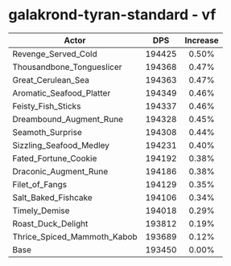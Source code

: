 # galakrond-tyran-standard - vf
| Actor | DPS | Increase |
|---|:---:|:---:|
|Revenge_Served_Cold|194425|0.50%|
|Thousandbone_Tongueslicer|194368|0.47%|
|Great_Cerulean_Sea|194363|0.47%|
|Aromatic_Seafood_Platter|194349|0.46%|
|Feisty_Fish_Sticks|194337|0.46%|
|Dreambound_Augment_Rune|194328|0.45%|
|Seamoth_Surprise|194308|0.44%|
|Sizzling_Seafood_Medley|194231|0.40%|
|Fated_Fortune_Cookie|194192|0.38%|
|Draconic_Augment_Rune|194186|0.38%|
|Filet_of_Fangs|194129|0.35%|
|Salt_Baked_Fishcake|194106|0.34%|
|Timely_Demise|194018|0.29%|
|Roast_Duck_Delight|193812|0.19%|
|Thrice_Spiced_Mammoth_Kabob|193689|0.12%|
|Base|193450|0.00%|
